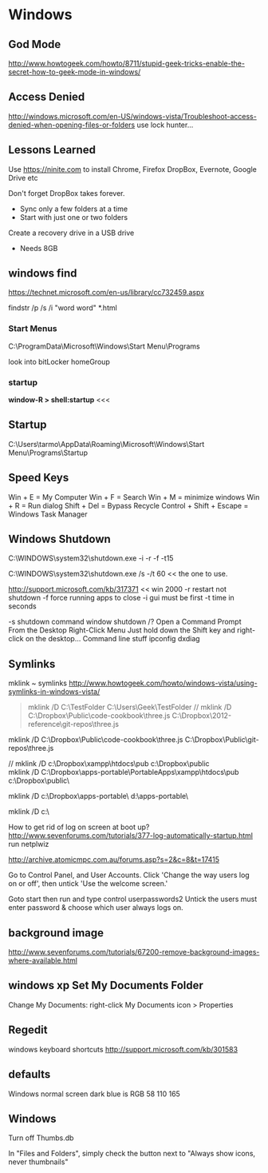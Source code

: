 # Windows


## God Mode

http://www.howtogeek.com/howto/8711/stupid-geek-tricks-enable-the-secret-how-to-geek-mode-in-windows/


## Access Denied

http://windows.microsoft.com/en-US/windows-vista/Troubleshoot-access-denied-when-opening-files-or-folders
use lock hunter...


## Lessons Learned

Use https://ninite.com to install Chrome, Firefox DropBox, Evernote, Google Drive etc

Don't forget DropBox takes forever.

* Sync only a few folders at a time
* Start with just one or two folders

Create a recovery drive in a USB drive

* Needs 8GB


## windows find

https://technet.microsoft.com/en-us/library/cc732459.aspx


findstr /p /s /i "word word"  *.html


### Start Menus

C:\ProgramData\Microsoft\Windows\Start Menu\Programs

look into
bitLocker
homeGroup

### startup

**window-R > shell:startup** <<<


## Startup

C:\Users\tarmo\AppData\Roaming\Microsoft\Windows\Start Menu\Programs\Startup


## Speed Keys

Win + E = My Computer
Win + F = Search
Win + M = minimize windows
Win + R = Run dialog
Shift + Del = Bypass Recycle
Control + Shift + Escape = Windows Task Manager


## Windows Shutdown

C:\WINDOWS\system32\shutdown.exe -i -r -f -t15

C:\WINDOWS\system32\shutdown.exe /s -/t 60 << the one to use.

http://support.microsoft.com/kb/317371  << win 2000
-r restart not shutdown
-f force running apps to close
-i gui must be first
-t time in seconds

-s shutdown
command window shutdown /?
Open a Command Prompt From the Desktop Right-Click Menu
Just hold down the Shift key and right-click on the desktop…
Command line stuff
ipconfig
dxdiag


## Symlinks

mklink ~ symlinks
http://www.howtogeek.com/howto/windows-vista/using-symlinks-in-windows-vista/


> mklink /D C:\TestFolder C:\Users\Geek\TestFolder
// mklink /D C:\Dropbox\Public\code-cookbook\three.js C:\Dropbox\2012-reference\git-repos\three.js

mklink /D C:\Dropbox\Public\code-cookbook\three.js C:\Dropbox\Public\git-repos\three.js

// mklink /D  c:\Dropbox\xampp\htdocs\pub c:\Dropbox\public\
mklink /D C:\Dropbox\apps-portable\PortableApps\xampp\htdocs\pub c:\Dropbox\public\

mklink /D c:\Dropbox\apps-portable\ d:\apps-portable\


mklink /D c:\

How to get rid of log on screen at boot up?
http://www.sevenforums.com/tutorials/377-log-automatically-startup.html
run netplwiz

http://archive.atomicmpc.com.au/forums.asp?s=2&c=8&t=17415

Go to Control Panel, and User Accounts. Click 'Change the way users log on or off', then untick 'Use the welcome screen.'

Goto start then run and type control userpasswords2
Untick the users must enter password & choose which user always logs on.


## background image

http://www.sevenforums.com/tutorials/67200-remove-background-images-where-available.html


## windows xp Set My Documents Folder

Change My Documents: right-click My Documents icon > Properties


## Regedit

windows keyboard shortcuts
http://support.microsoft.com/kb/301583


## defaults

Windows normal screen dark blue is RGB 58 110 165


## Windows

Turn off Thumbs.db

In "Files and Folders", simply check the button next to "Always show icons, never thumbnails"